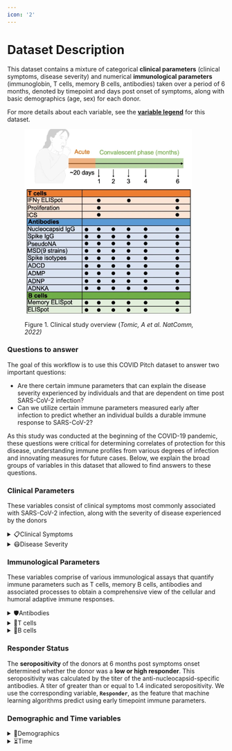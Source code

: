 ```yaml
---
icon: '2'
---
```


# Dataset Description

This dataset contains a mixture of categorical **clinical parameters** (clinical symptoms, disease severity) and numerical **immunological parameters** (immunoglobin, T cells, memory B cells, antibodies) taken over a period of 6 months, denoted by timepoint and days post onset of symptoms, along with basic demographics (age, sex) for each donor.&#x20;

For more details about each variable, see the [**variable legend**](variable-legend.md) for this dataset.

<figure><img src="../../.gitbook/assets/CP_Dataset overview_natcomm paper.png" alt=""><figcaption><p>Figure 1. Clinical study overview (<em>Tomic, A et al. NatComm, 2022)</em></p></figcaption></figure>

### Questions to answer

The goal of this workflow is to use this COVID Pitch dataset to answer two important questions:&#x20;

* Are there certain immune parameters that can explain the disease severity experienced by individuals and that are dependent on time post SARS-CoV-2 infection?&#x20;
* Can we utilize certain immune parameters measured early after infection to predict whether an individual builds a durable immune response to SARS-CoV-2?&#x20;

As this study was conducted at the beginning of the COVID-19 pandemic, these questions were critical for determining correlates of protection for this disease, understanding immune profiles from various degrees of infection and innovating measures for future cases. Below, we explain the broad groups of variables in this dataset that allowed to find answers to these questions.&#x20;

### Clinical Parameters&#x20;

These variables consist of clinical symptoms most commonly associated with SARS-CoV-2 infection, along with the severity of disease experienced by the donors&#x20;

<details>

<summary><span data-gb-custom-inline data-tag="emoji" data-code="1f4cb">📋</span>Clinical Symptoms </summary>

Common symptoms for SARS-CoV-2 infection:

* `Fever`&#x20;
* `Cough`
* `Change or loss of taste`&#x20;
* `Anosmia` : Complete loss of sense of smell
* `Fatigue`&#x20;
* `Shortness of breath`
* `Nasal congestion`
* `Sore throat`
* `Myalgia` : Muscle pain or soreness
* `Arthralgia` : Joint pain&#x20;
* `Headache`
* `Diarrhoea`
* `Vomiting`
* `Nausea`
* `Chest pain`
* `Anorexia` : Excessive weight loss
* `Asthma`

</details>

<details>

<summary><span data-gb-custom-inline data-tag="emoji" data-code="1f637">😷</span>Disease Severity </summary>

* `Asymptomatic`: Donor presents on symptoms while infected&#x20;
* `Mild`: Donor presents with moderate symptoms upon infection&#x20;
* `Severe`: Donor presents with more extreme symptoms upon infection

</details>

### Immunological Parameters&#x20;

These variables comprise of various immunological assays that quantify immune parameters such as T cells, memory B cells, antibodies and associated processes to obtain a comprehensive view of the cellular and humoral adaptive immune responses.&#x20;

<details>

<summary><span data-gb-custom-inline data-tag="emoji" data-code="1f6e1">🛡️</span>Antibodies </summary>

* **Pseudo-Neutralisating Antibodies (**`pseudoNA Abs`**)**: Concentration of neutralizing antibodies to inhibit infection by a SARS-CoV-2 pseudovirus determines efficacy of the donor's antibodies
* **Antibody-Dependent Effector Functions**: Effector functions such as monocyte phagocytosis (`ADMP`) and NK cell activation (`ADNKA`) give insight to how antibodies are neutralizing the virus&#x20;
* **Immunoglobin Assays**: Provides measurements of antibodies specific to SARS-CoV-2 proteins both in the mucous membranes (`S-IgA`) and circulating in the blood (`N-IgG`, `S-IgG` )
* **Meso Scale Discovery (MSD) Assays**: Gives insight to whether the donor's antibodies provide protection against various coronavirus strains (e.g. 229e, NL63) and other respiratory viruses (e.g. MERS)

</details>

<details>

<summary>🦠T cells</summary>

* **SARS-CoV-2 protein-specific T cell responses**: Conveys proteins of the SARS-CoV-2 virus the T cells of the donor reacts to most by measuring concentration of T cells specifically responding to each protein (e.g. ORF3, nsp3b, S1)&#x20;
* **T cell proliferative responses**: Provides insight into which SARS-CoV-2 proteins are most targeted by the CD4 and CD8 cells by measuring their proliferation for each protein&#x20;

</details>

<details>

<summary><span data-gb-custom-inline data-tag="emoji" data-code="1f9ea">🧪</span>B cells</summary>

* **Spike-specific IgG+ Memory B cells**: Concentration of memory B cells specific to seasonal coronavirus stains gives insight to the durable immunity the body has to the various viruses

</details>

### Responder Status&#x20;

The **seropositivity** of the donors at 6 months post symptoms onset determined whether the donor was a **low or high responder**. This seropositivity was calculated by the titer of the anti-nucleocapsid-specific antibodies. A titer of greater than or equal to 1.4 indicated seropositivity. We use the corresponding variable, **`Responder`**, as the feature that machine learning algorithms predict using early timepoint immune parameters.&#x20;

### Demographic and Time variables&#x20;

<details>

<summary><span data-gb-custom-inline data-tag="emoji" data-code="1f465">👥</span>Demographics</summary>

* Age
* Sex

</details>

<details>

<summary><span data-gb-custom-inline data-tag="emoji" data-code="23f3">⏳</span>Time</summary>

* `Timepoint`: Day after positive infection diagnosis when sample was taken
* `Days pso`: Days after onset of symptoms&#x20;

</details>
